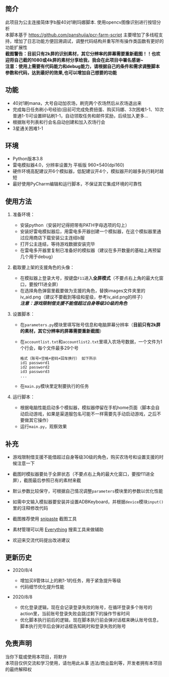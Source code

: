 ## 简介
此项目为公主连接简体字b服40对1刷玛娜脚本. 使用opencv图像识别进行按钮分析<br>
本脚本基于 https://github.com/panshujia/pcr-farm-script 主要增加了多线程支持，增加了日志功能方便回溯调试，调整代码结构并重写所有操作类函数有更好的功能扩展性<br>
**截图警告：目前只有2k屏的识别素材，其它分辨率的屏幕需要重新截图！！也欢迎将自己截的1080或4k屏的素材分享给我，我会在此项目中署名感谢~<br>
注意：使用上需要有代码能力和debug能力，请根据自己的条件和需求调整脚本参数和代码，达到最好的效果,也可以增加自己想要的功能**


## 功能
* 40对1刷mana，大号自动加农场，刷完两个农场然后从农场退出来
* 完成每日任务刷小号经验(目前可完成免费扭蛋、购买玛娜、3次困难1-1、10次普通1-1)可设置碎钻刷1-1，自动领取任务和邮件奖励，后续加入更多...
* 根据账号列表和行会名自动创建和加入农场行会
* 3星通关困难1-1


## 环境
* Python版本3.8
* 雷电模拟器4.0，分辨率设置为 平板版 960×540(dpi160)
* 硬件环境高配建议开6个模拟器，低配建议开4个，模拟器开的越多执行耗时越短
* 最好使用PyCharm编辑和运行脚本，不保证其它集成环境的可靠性


## 使用方法
1. 准备环境：
    * 安装python（安装时记得把带有PATH字母选项的勾上）
    * 安装好雷电模拟器后，用雷电多开器创建一个模拟器，在这个模拟器里通过应用商店下载安装公主连结b服
    * 打开公主连结，等待游戏数据安装完毕
    * 在雷电多开器里复制已准备好的模拟器（建议在多开数量的基础上再预留几个用于debug）
    
2. 截取要上架的支援角色的头像：
    * 在模拟器上登录大号，按键盘`F11`进入**全屏模式**（不要点右上角的最大化窗口，要按f11进全屏）
    * 在选择角色弹窗里截要做为支援的角色，替换images文件夹里的iv_aid.png（建议不要截到等级和星级，参考iv_aid.png的样子）
    <br>**_注意：游戏限制借支援不能借超过自身等级30级的角色_**
    
3. 设置脚本：
    * 在`parameters.py`模块里填写账号信息和电脑屏幕分辨率（**目前只有2k屏的素材，其它分辨率的屏幕需要重新截图**）
    * 在`accountlist.txt`和`accountlist2.txt`里填入农场号数据，一个文件为1个行会，每个文件最多29个号
    
        ```
        格式（账号+空格+密码+回车换行） 如下所示
        id1 password1
        id2 password2
        id3 password3
        ...
        ```
    * 在`main.py`模块里定制要执行的任务
    
4. 运行脚本：
    * 根据电脑性能启动多个模拟器，模拟器停留在手机home页面（脚本会自动启动游戏，如果是渠道服包名可能不一样需要先手动启动游戏，之后不要做其它操作）
    * 运行`main.py`，观察效果


## 补充
* 游戏限制借支援不能借超过自身等级30级的角色，购买农场号和设置支援的时候注意一下
* 截图时模拟器要处于全屏状态（不要点右上角的最大化窗口，要按f11进全屏），截图最后参照已有的素材来截
* 默认参数比较保守，可根据自己情况调整`parameters`模块里的参数以优化性能
* 如需中文输入模拟器要安装并设置ADBKeyboard，并根据`device`模块`input()`里的注释修改代码


* 截图推荐使用 [snipaste](https://zh.snipaste.com/index.html) 截图工具
* 素材管理可以用 [Everything](https://www.voidtools.com/) 搜索工具来做辅助
* 欢迎来交流代码提出改进建议


## 更新历史
* 2020/8/4
    * 增加买8管体以上的刷1-1的任务，用于紧急提升等级
    * 代码细节优化提升性能
    
* 2020/8/8
    * 优化登录逻辑，现在会记录登录失败的账号，在循环登录多个账号的action里，当前账号登录失败会跳过剩下的操作节省时间
    * 优化脚本执行前后的逻辑，现在脚本执行前会弹对话框来确认账号信息，脚本执行完毕后会弹对话框告知耗时和登录失败的账号

## 免责声明
当你下载或使用本项目，将默许<br>
本项目仅供交流和学习使用，请勿用此从事 违法/商业盈利等，开发者拥有本项目的最终解释权